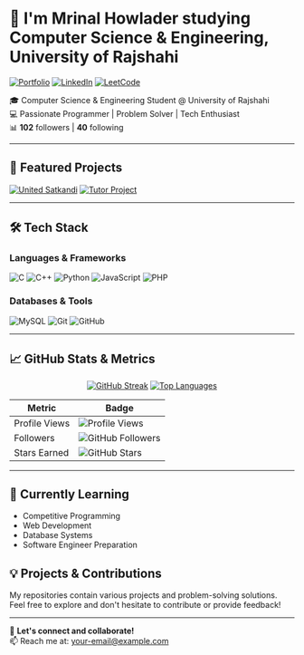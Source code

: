 # 👋 I'm Mrinal Howlader studying Computer Science & Engineering, University of Rajshahi

[![Portfolio](https://img.shields.io/badge/🌐-Portfolio-2ea44f?style=for-the-badge)](https://mrinal321.github.io/)
[![LinkedIn](https://img.shields.io/badge/🔗-LinkedIn-0A66C2?style=for-the-badge)](https://linkedin.com/in/mrinal158)
[![LeetCode](https://img.shields.io/badge/💻-LeetCode-FFA116?style=for-the-badge)](https://leetcode.com/mrinal_58/)

🎓 Computer Science & Engineering Student @ University of Rajshahi  
💻 Passionate Programmer | Problem Solver | Tech Enthusiast  
📊 **102** followers | **40** following  

---

## 🚀 Featured Projects

[![United Satkandi](https://img.shields.io/badge/🛒_United_Satkandi-6e5494?style=for-the-badge)](https://github.com/Mrinal321/United-Satkandi)
[![Tutor Project](https://img.shields.io/badge/📚_Tutor_Project-2496ED?style=for-the-badge)](https://github.com/Mrinal321/Tutor-Project)

---

## 🛠️ Tech Stack

### Languages & Frameworks
![C](https://img.shields.io/badge/C-00599C?style=flat-square&logo=c&logoColor=white)
![C++](https://img.shields.io/badge/C%2B%2B-00599C?style=flat-square&logo=c%2B%2B&logoColor=white)
![Python](https://img.shields.io/badge/Python-3776AB?style=flat-square&logo=python&logoColor=white)
![JavaScript](https://img.shields.io/badge/JavaScript-F7DF1E?style=flat-square&logo=javascript&logoColor=black)
![PHP](https://img.shields.io/badge/PHP-777BB4?style=flat-square&logo=php&logoColor=white)

### Databases & Tools
![MySQL](https://img.shields.io/badge/MySQL-4479A1?style=flat-square&logo=mysql&logoColor=white)
![Git](https://img.shields.io/badge/Git-F05032?style=flat-square&logo=git&logoColor=white)
![GitHub](https://img.shields.io/badge/GitHub-181717?style=flat-square&logo=github&logoColor=white)

---

## 📈 GitHub Stats & Metrics

<div align="center">

[![GitHub Streak](https://github-readme-streak-stats.herokuapp.com/?user=Mrinal321&theme=radical)](https://git.io/streak-stats)
[![Top Languages](https://github-readme-stats.vercel.app/api/top-langs/?username=Mrinal321&layout=compact&theme=radical)](https://github.com/anuraghazra/github-readme-stats)

</div>

<div align="center">

</div>

| Metric        | Badge       |
|---------------|-------------|
| Profile Views | ![Profile Views](https://komarev.com/ghpvc/?username=Mrinal321&color=blueviolet) |
| Followers     | ![GitHub Followers](https://img.shields.io/github/followers/Mrinal321?style=social) |
| Stars Earned  | ![GitHub Stars](https://img.shields.io/github/stars/Mrinal321?style=social) |

---

## 🌱 Currently Learning
- Competitive Programming
- Web Development
- Database Systems
- Software Engineer Preparation

## 💡 Projects & Contributions
My repositories contain various projects and problem-solving solutions. Feel free to explore and don't hesitate to contribute or provide feedback!

---

🤝 **Let's connect and collaborate!**  
📫 Reach me at: [your-email@example.com](mailto:your-email@example.com)
